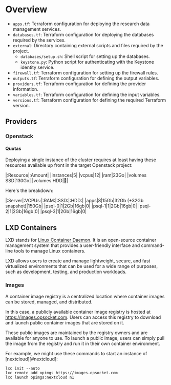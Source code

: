 # Overview

- `apps.tf`: Terraform configuration for deploying the research data management services.
- `databases.tf`: Terraform configuration for deploying the databases required by the services.
- `external`: Directory containing external scripts and files required by the project.
  - `databases/setup.sh`: Shell script for setting up the databases.
  - `keystone.py`: Python script for authenticating with the Keystone identity service.
- `firewall.tf`: Terraform configuration for setting up the firewall rules.
- `outputs.tf`: Terraform configuration for defining the output variables.
- `providers.tf`: Terraform configuration for defining the provider information.
- `variables.tf`: Terraform configuration for defining the input variables.
- `versions.tf`: Terraform configuration for defining the required Terraform version.

## Providers

### Openstack

#### Quotas

Deploying a single instance of the cluster requires at least having these resources available up front in the target Openstack project:

|:Resource|:Amount|
|instances|5|
|vcpus|12|
|ram|23Go|
|volumes SSD|130Go|
|volumes HDD|🤔|

Here's the breakdown:

|:Server|:VCPUs:|:RAM:|:SSD:|:HDD:|
|apps|8|15Gb|32Gb (+32Gb snapshot)|150Gb|
|psql-0|1|2Gb|16gb|0|
|psql-1|1|2Gb|16gb|0|
|psql-2|1|2Gb|16gb|0|
|psql-3|1|2Gb|16gb|0|

## LXD Containers

LXD stands for [Linux Container Daemon][#lxd]. It is an open-source container management system that provides a user-friendly interface and command-line tools to manage Linux containers. 

LXD allows users to create and manage lightweight, secure, and fast virtualized environments that can be used for a wide range of purposes, such as development, testing, and production workloads. 

### Images

A container image registry is a centralized location where container images can be stored, managed, and distributed. 

In this case, a publicly available container image registry is hosted at https://images.opsocket.com. Users can access this registry to download and launch public container images that are stored on it.

These public images are maintained by the registry owners and are available for anyone to use. To launch a public image, users can simply pull the image from the registry and run it in their own container environment. 

For example, we might use these commands to start an instance of [nextcloud][#nextcloud]:

```shell
lxc init --auto
lxc remote add opimgs https://images.opsocket.com
lxc launch opimgs:nextcloud n1
```

[#lxd]: https://linuxcontainers.org